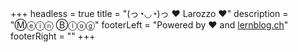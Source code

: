 +++
headless = true
title = "(っ◔◡◔)っ ♥ Larozzo ♥"
description = "Ⓜⓔⓘⓝ Ⓑⓛⓞⓖ"
footerLeft = "Powered by ❤️ and [lernblog.ch](https://www.lernblog.ch)"
footerRight = ""
+++
